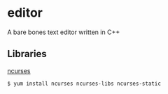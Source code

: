 editor
======

A bare bones text editor written in C++

Libraries
---------

[ncurses](https://www.gnu.org/software/ncurses/ncurses.html)

```bash
$ yum install ncurses ncurses-libs ncurses-static
```
